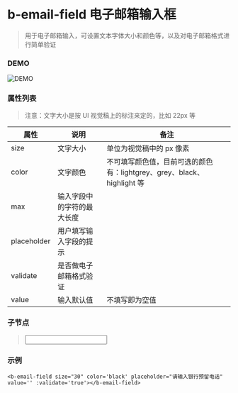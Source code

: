 # b-email-field 电子邮箱输入框
> 用于电子邮箱输入，可设置文本字体大小和颜色等，以及对电子邮箱格式进行简单验证

### DEMO
![DEMO](https://ohc0dpsgs.qnssl.com/image/service/serviceBanner.jpg)

### 属性列表
> 注意：文字大小是按 UI 视觉稿上的标注来定的，比如 22px 等

 属性         | 说明                | 备注 
 ---         | ---                 | ---
 size        | 文字大小             | 单位为视觉稿中的 px 像素 
 color       | 文字颜色             | 不可填写颜色值，目前可选的颜色有：lightgrey、grey、black、highlight 等
 max         | 输入字段中的字符的最大长度 
 placeholder | 用户填写输入字段的提示
 validate    | 是否做电子邮箱格式验证
 value       | 输入默认值            | 不填写即为空值   

### 子节点
>  <input/>

### 示例
```
<b-email-field size="30" color='black' placeholder="请输入银行预留电话" value='' :validate='true'></b-email-field>
```
